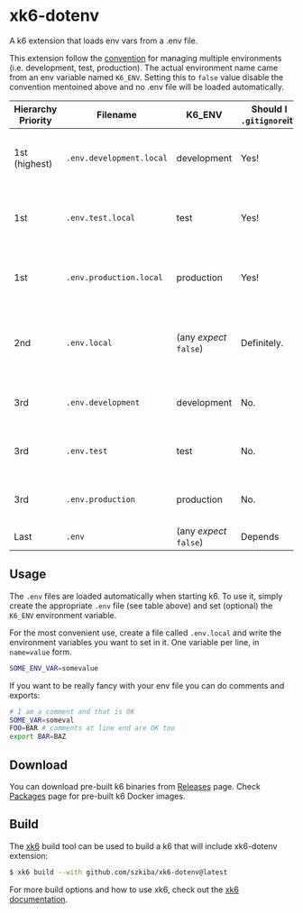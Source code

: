 # xk6-dotenv

A k6 extension that loads env vars from a .env file.

This extension follow the [convention](https://github.com/bkeepers/dotenv#what-other-env-files-can-i-use) for managing multiple environments (i.e. development, test, production). The actual environment name came from an env variable named `K6_ENV`. Setting this to `false` value disable the convention mentoined above and no .env file will be loaded automatically.

| Hierarchy Priority | Filename                 | K6_ENV                 | Should I `.gitignore`it? | Notes                                                        |
| ------------------ | ------------------------ | ---------------------- | ------------------------ | ------------------------------------------------------------ |
| 1st (highest)      | `.env.development.local` | development            | Yes!                     | Local overrides of environment-specific settings.            |
| 1st                | `.env.test.local`        | test                   | Yes!                     | Local overrides of environment-specific settings.            |
| 1st                | `.env.production.local`  | production             | Yes!                     | Local overrides of environment-specific settings.            |
| 2nd                | `.env.local`             | (any _expect_ `false`) | Definitely.              | Local overrides. This file is loaded for all environments _except_ `test`. |
| 3rd                | `.env.development`       | development            | No.                      | Shared environment-specific settings                         |
| 3rd                | `.env.test`              | test                   | No.                      | Shared environment-specific settings                         |
| 3rd                | `.env.production`        | production             | No.                      | Shared environment-specific settings                         |
| Last               | `.env`                   | (any _expect_ `false`) | Depends                  | The Original                                                 |

## Usage

The `.env` files are loaded automatically when starting k6. To use it, simply create the appropriate `.env` file (see table above) and set (optional) the `K6_ENV` environment variable.

For the most convenient use, create a file called `.env.local` and write the environment variables you want to set in it. One variable per line, in `name=value` form.

```sh
SOME_ENV_VAR=somevalue
```

If you want to be really fancy with your env file you can do comments and exports:

```sh
# I am a comment and that is OK
SOME_VAR=someval
FOO=BAR # comments at line end are OK too
export BAR=BAZ
```

## Download

You can download pre-built k6 binaries from [Releases](https://github.com/szkiba/xk6-dotenv/releases/) page. Check [Packages](https://github.com/szkiba/xk6-dotenv/pkgs/container/xk6-dotenv) page for pre-built k6 Docker images.

## Build

The [xk6](https://github.com/grafana/xk6) build tool can be used to build a k6 that will include xk6-dotenv extension:

```bash
$ xk6 build --with github.com/szkiba/xk6-dotenv@latest
```

For more build options and how to use xk6, check out the [xk6 documentation](https://github.com/grafana/xk6).

